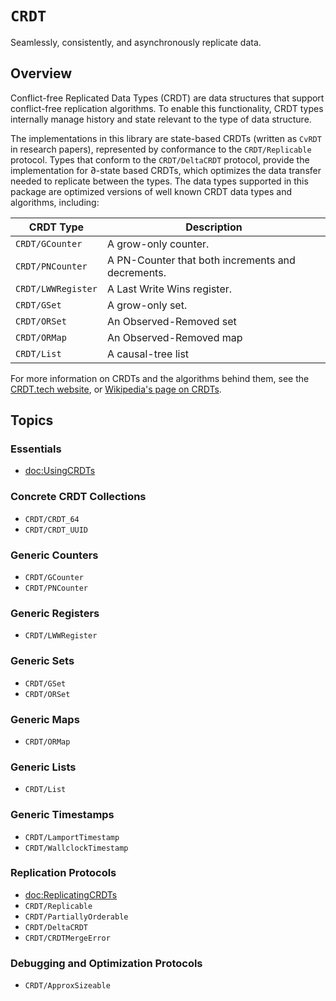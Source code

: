 # ``CRDT``

Seamlessly, consistently, and asynchronously replicate data.

## Overview

Conflict-free Replicated Data Types (CRDT) are data structures that support conflict-free replication algorithms.
To enable this functionality, CRDT types internally manage history and state relevant to the type of data structure.

The implementations in this library are state-based CRDTs (written as `CvRDT` in research papers), represented by conformance to the ``CRDT/Replicable`` protocol.
Types that conform to the ``CRDT/DeltaCRDT`` protocol, provide the implementation for ∂-state based CRDTs, which optimizes the data transfer needed to replicate between the types.
The data types supported in this package are optimized versions of well known CRDT data types and algorithms, including:

CRDT Type | Description
--- | ---
``CRDT/GCounter`` | A grow-only counter.
``CRDT/PNCounter`` | A PN-Counter that both increments and decrements.
``CRDT/LWWRegister`` | A Last Write Wins register.
``CRDT/GSet`` | A grow-only set.
``CRDT/ORSet`` | An Observed-Removed set
``CRDT/ORMap`` | An Observed-Removed map
``CRDT/List`` | A causal-tree list

For more information on CRDTs and the algorithms behind them, see the [CRDT.tech website](https://crdt.tech), or
[Wikipedia's page on CRDTs](https://en.wikipedia.org/wiki/Conflict-free_replicated_data_type).

## Topics

### Essentials

- <doc:UsingCRDTs>

### Concrete CRDT Collections

- ``CRDT/CRDT_64``
- ``CRDT/CRDT_UUID``

### Generic Counters

- ``CRDT/GCounter``
- ``CRDT/PNCounter``

### Generic Registers

- ``CRDT/LWWRegister``

### Generic Sets

- ``CRDT/GSet``
- ``CRDT/ORSet``

### Generic Maps

- ``CRDT/ORMap``

### Generic Lists

- ``CRDT/List``

### Generic Timestamps

- ``CRDT/LamportTimestamp``
- ``CRDT/WallclockTimestamp``

### Replication Protocols

- <doc:ReplicatingCRDTs>
- ``CRDT/Replicable``
- ``CRDT/PartiallyOrderable``
- ``CRDT/DeltaCRDT``
- ``CRDT/CRDTMergeError``

### Debugging and Optimization Protocols

- ``CRDT/ApproxSizeable``
